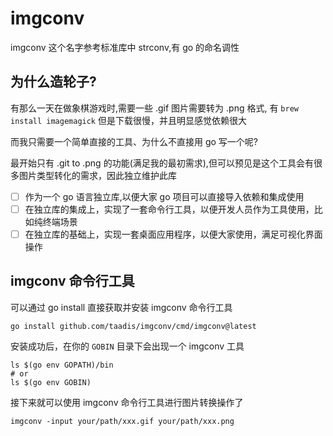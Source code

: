 # imgconv

imgconv 这个名字参考标准库中 strconv,有 go 的命名调性

## 为什么造轮子?

有那么一天在做象棋游戏时,需要一些 .gif 图片需要转为 .png 格式, 有 `brew install imagemagick` 但是下载很慢，并且明显感觉依赖很大

而我只需要一个简单直接的工具、为什么不直接用 go 写一个呢?

最开始只有 .git to .png 的功能(满足我的最初需求),但可以预见是这个工具会有很多图片类型转化的需求，因此独立维护此库

- [ ] 作为一个 go 语言独立库,以便大家 go 项目可以直接导入依赖和集成使用
- [ ] 在独立库的集成上，实现了一套命令行工具，以便开发人员作为工具使用，比如纯终端场景
- [ ] 在独立库的基础上，实现一套桌面应用程序，以便大家使用，满足可视化界面操作

## imgconv 命令行工具

可以通过 go install 直接获取并安装 imgconv 命令行工具

```
go install github.com/taadis/imgconv/cmd/imgconv@latest
```

安装成功后，在你的 `GOBIN` 目录下会出现一个 imgconv 工具

```
ls $(go env GOPATH)/bin
# or
ls $(go env GOBIN)
```

接下来就可以使用 imgconv 命令行工具进行图片转换操作了

```
imgconv -input your/path/xxx.gif your/path/xxx.png
```
